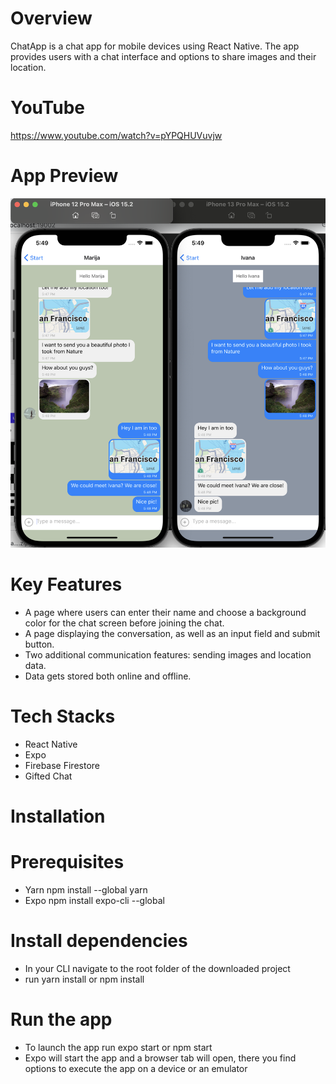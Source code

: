 # Overview
 ChatApp is a chat app for mobile devices using React Native. The app provides users with a chat interface and options to share images and their location.

 # YouTube
 https://www.youtube.com/watch?v=pYPQHUVuvjw

 # App Preview
 ![ScreenShot](https://github.com/mrumenov-cyber/hello-world/blob/5.5/AppPreview.png "Screenshot 1")

# Key Features
 - A page where users can enter their name and choose a background color for the chat screen before joining the chat.
 - A page displaying the conversation, as well as an input field and submit button.
 - Two additional communication features: sending images and location data.
 - Data gets stored both online and offline.

# Tech Stacks
 - React Native
 - Expo
 - Firebase Firestore
 - Gifted Chat

# Installation
 
 # Prerequisites
 - Yarn npm install --global yarn
 - Expo npm install expo-cli --global

# Install dependencies
 - In your CLI navigate to the root folder of the downloaded project
 - run yarn install or npm install

# Run the app
 - To launch the app run expo start or npm start
 - Expo will start the app and a browser tab will open, there you find options to execute the app on a device or an emulator